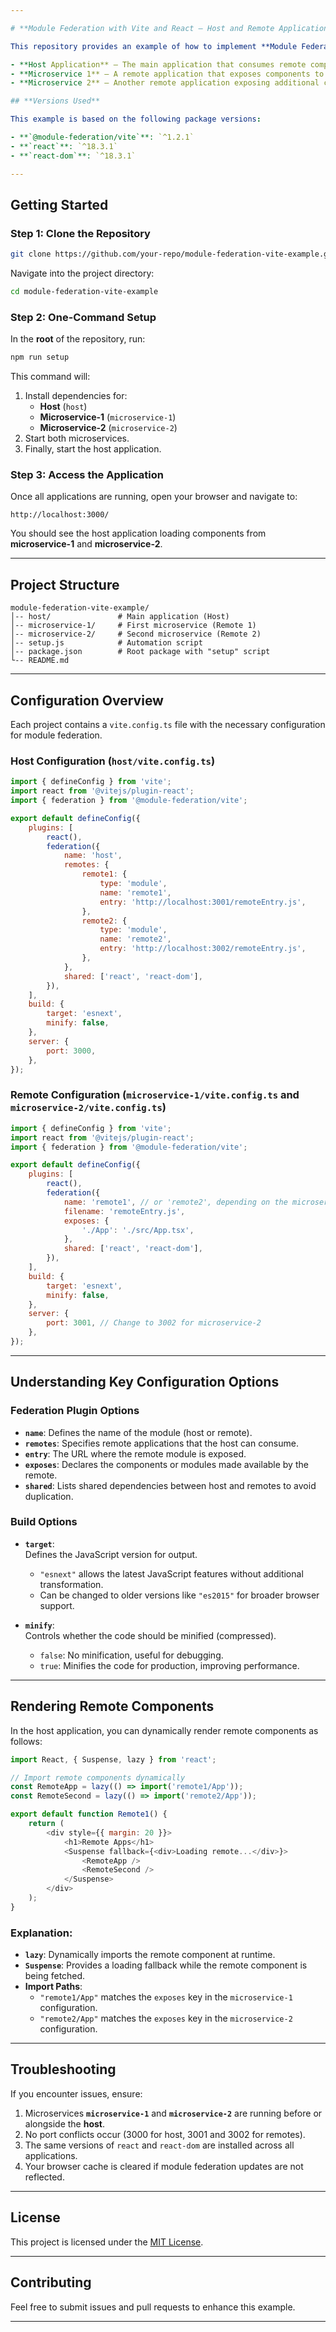 ```yaml
---

# **Module Federation with Vite and React – Host and Remote Applications**

This repository provides an example of how to implement **Module Federation** using `@module-federation/vite` in a **React** and **Vite** environment. The project consists of:

- **Host Application** – The main application that consumes remote components.
- **Microservice 1** – A remote application that exposes components to the host.
- **Microservice 2** – Another remote application exposing additional components.

## **Versions Used**

This example is based on the following package versions:

- **`@module-federation/vite`**: `^1.2.1`
- **`react`**: `^18.3.1`
- **`react-dom`**: `^18.3.1`

---
```


## **Getting Started**

### **Step 1: Clone the Repository**

```bash
git clone https://github.com/your-repo/module-federation-vite-example.git
```

Navigate into the project directory:

```bash
cd module-federation-vite-example
```

### **Step 2: One-Command Setup**

In the **root** of the repository, run:

```bash
npm run setup
```

This command will:

1. Install dependencies for:
   - **Host** (`host`)
   - **Microservice-1** (`microservice-1`)
   - **Microservice-2** (`microservice-2`)
2. Start both microservices.
3. Finally, start the host application.

### **Step 3: Access the Application**

Once all applications are running, open your browser and navigate to:

```
http://localhost:3000/
```

You should see the host application loading components from **microservice-1** and **microservice-2**.

---

## **Project Structure**

```
module-federation-vite-example/
│-- host/               # Main application (Host)
│-- microservice-1/     # First microservice (Remote 1)
│-- microservice-2/     # Second microservice (Remote 2)
│-- setup.js            # Automation script
│-- package.json        # Root package with "setup" script
└-- README.md
```

---

## **Configuration Overview**

Each project contains a `vite.config.ts` file with the necessary configuration for module federation.

### **Host Configuration (`host/vite.config.ts`)**

```javascript
import { defineConfig } from 'vite';
import react from '@vitejs/plugin-react';
import { federation } from '@module-federation/vite';

export default defineConfig({
    plugins: [
        react(),
        federation({
            name: 'host',
            remotes: {
                remote1: {
                    type: 'module',
                    name: 'remote1',
                    entry: 'http://localhost:3001/remoteEntry.js',
                },
                remote2: {
                    type: 'module',
                    name: 'remote2',
                    entry: 'http://localhost:3002/remoteEntry.js',
                },
            },
            shared: ['react', 'react-dom'],
        }),
    ],
    build: {
        target: 'esnext',
        minify: false,
    },
    server: {
        port: 3000,
    },
});
```

### **Remote Configuration (`microservice-1/vite.config.ts` and `microservice-2/vite.config.ts`)**

```javascript
import { defineConfig } from 'vite';
import react from '@vitejs/plugin-react';
import { federation } from '@module-federation/vite';

export default defineConfig({
    plugins: [
        react(),
        federation({
            name: 'remote1', // or 'remote2', depending on the microservice
            filename: 'remoteEntry.js',
            exposes: {
                './App': './src/App.tsx',
            },
            shared: ['react', 'react-dom'],
        }),
    ],
    build: {
        target: 'esnext',
        minify: false,
    },
    server: {
        port: 3001, // Change to 3002 for microservice-2
    },
});
```

---

## **Understanding Key Configuration Options**

### **Federation Plugin Options**

- **`name`**: Defines the name of the module (host or remote).
- **`remotes`**: Specifies remote applications that the host can consume.
- **`entry`**: The URL where the remote module is exposed.
- **`exposes`**: Declares the components or modules made available by the remote.
- **`shared`**: Lists shared dependencies between host and remotes to avoid duplication.

### **Build Options**

- **`target`**:  
  Defines the JavaScript version for output.  
  - `"esnext"` allows the latest JavaScript features without additional transformation.
  - Can be changed to older versions like `"es2015"` for broader browser support.

- **`minify`**:  
  Controls whether the code should be minified (compressed).  
  - `false`: No minification, useful for debugging.
  - `true`: Minifies the code for production, improving performance.

---

## **Rendering Remote Components**

In the host application, you can dynamically render remote components as follows:

```javascript
import React, { Suspense, lazy } from 'react';

// Import remote components dynamically
const RemoteApp = lazy(() => import('remote1/App'));
const RemoteSecond = lazy(() => import('remote2/App'));

export default function Remote1() {
    return (
        <div style={{ margin: 20 }}>
            <h1>Remote Apps</h1>
            <Suspense fallback={<div>Loading remote...</div>}>
                <RemoteApp />
                <RemoteSecond />
            </Suspense>
        </div>
    );
}
```

### **Explanation:**

- **`lazy`**: Dynamically imports the remote component at runtime.
- **`Suspense`**: Provides a loading fallback while the remote component is being fetched.
- **Import Paths**:  
  - `"remote1/App"` matches the `exposes` key in the `microservice-1` configuration.
  - `"remote2/App"` matches the `exposes` key in the `microservice-2` configuration.

---

## **Troubleshooting**

If you encounter issues, ensure:

1. Microservices **`microservice-1`** and **`microservice-2`** are running before or alongside the **host**.
2. No port conflicts occur (3000 for host, 3001 and 3002 for remotes).
3. The same versions of `react` and `react-dom` are installed across all applications.
4. Your browser cache is cleared if module federation updates are not reflected.

---

## **License**

This project is licensed under the [MIT License](LICENSE).

---

## **Contributing**

Feel free to submit issues and pull requests to enhance this example.

---
